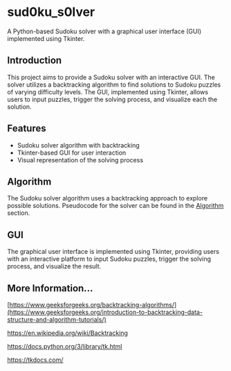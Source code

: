 # sud0ku_s0lver

A Python-based Sudoku solver with a graphical user interface (GUI) implemented using Tkinter.

## Introduction

This project aims to provide a Sudoku solver with an interactive GUI. The solver utilizes a backtracking algorithm to find solutions to Sudoku puzzles of varying difficulty levels. The GUI, implemented using Tkinter, allows users to input puzzles, trigger the solving process, and visualize each the solution.

## Features

- Sudoku solver algorithm with backtracking
- Tkinter-based GUI for user interaction
- Visual representation of the solving process

## Algorithm

The Sudoku solver algorithm uses a backtracking approach to explore possible solutions. Pseudocode for the solver can be found in the [Algorithm](#algorithm) section.

## GUI

The graphical user interface is implemented using Tkinter, providing users with an interactive platform to input Sudoku puzzles, trigger the solving process, and visualize the result.


## More Information...

[https://www.geeksforgeeks.org/backtracking-algorithms/](https://www.geeksforgeeks.org/introduction-to-backtracking-data-structure-and-algorithm-tutorials/)

https://en.wikipedia.org/wiki/Backtracking

https://docs.python.org/3/library/tk.html

https://tkdocs.com/









